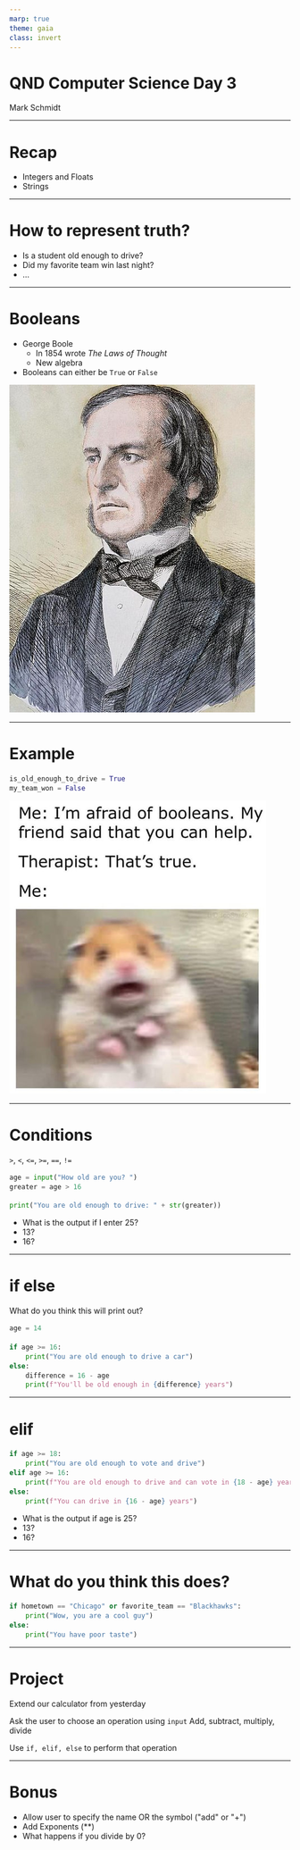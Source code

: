 ```yaml
---
marp: true
theme: gaia
class: invert
---
```


# QND Computer Science Day 3
Mark Schmidt

--- 

# Recap

- Integers and Floats
- Strings

--- 
# How to represent truth?
- Is a student old enough to drive?
- Did my favorite team win last night?
- ...

---

# Booleans

- George Boole
    - In 1854 wrote *The Laws of Thought*
    - New algebra
- Booleans can either be `True` or `False`

![bg right w:500](../assets/boole.jpeg)

--- 

# Example

```python
is_old_enough_to_drive = True
my_team_won = False
```
![bg right w:500](../assets/boolean.jpeg)

---

# Conditions

`>`, `<`, `<=`, `>=`, `==`, `!=`

```python
age = input("How old are you? ")
greater = age > 16

print("You are old enough to drive: " + str(greater))
```

- What is the output if I enter 25?
- 13?
- 16? 

---

# if else

What do you think this will print out?

```python
age = 14

if age >= 16:
    print("You are old enough to drive a car")
else:
    difference = 16 - age
    print(f"You'll be old enough in {difference} years")
```

<!-- -->
<!-- This is where we introduce f-strings for concatenation-->
<!-- Explain that normal concatenation is fine, but this is preferred among most programmers-->
<!-- Handles the annoying str thing for you -->

---

# elif


```python
if age >= 18:
    print("You are old enough to vote and drive")
elif age >= 16:
    print(f"You are old enough to drive and can vote in {18 - age} years")
else: 
    print(f"You can drive in {16 - age} years")
```
- What is the output if age is 25?
- 13?
- 16? 

<!-- -->
<!-- Multiple conditions! -->

---

# What do you think this does?

```python
if hometown == "Chicago" or favorite_team == "Blackhawks":
    print("Wow, you are a cool guy")
else:
    print("You have poor taste")
```
<!-- -->
<!-- You can use and in a similar way -->
---

# Project 

Extend our calculator from yesterday

Ask the user to choose an operation using `input`
Add, subtract, multiply, divide

Use `if, elif, else` to perform that operation

---

# Bonus

- Allow user to specify the name OR the symbol ("add" or "+")
- Add Exponents (**)
- What happens if you divide by 0?